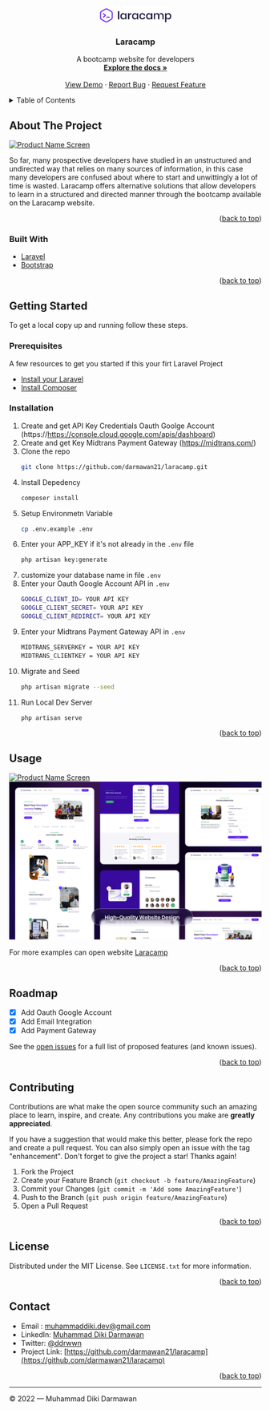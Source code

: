 <div id="top"></div>


<!-- PROJECT LOGO -->
<br />
<div align="center">
  <a href="https://github.com/darmawan21/laracamp">
    <img src="public/images/logo.png" alt="Logo" width="145" height="33">
  </a>

<h3 align="center">Laracamp</h3>

  <p align="center">
    A bootcamp website for developers
    <br />
    <a href="https://github.com/darmawan21/laracamp"><strong>Explore the docs »</strong></a>
    <br />
    <br />
    <a href="https://laracamp.id/">View Demo</a>
    ·
    <a href="https://github.com/darmawan21/laracamp/issues">Report Bug</a>
    ·
    <a href="https://github.com/darmawan21/laracamp/issues">Request Feature</a>
  </p>
</div>



<!-- TABLE OF CONTENTS -->
<details>
  <summary>Table of Contents</summary>
  <ol>
    <li>
      <a href="#about-the-project">About The Project</a>
      <ul>
        <li><a href="#built-with">Built With</a></li>
      </ul>
    </li>
    <li>
      <a href="#getting-started">Getting Started</a>
      <ul>
        <li><a href="#prerequisites">Prerequisites</a></li>
        <li><a href="#installation">Installation</a></li>
      </ul>
    </li>
    <li><a href="#usage">Usage</a></li>
    <li><a href="#roadmap">Roadmap</a></li>
    <li><a href="#contributing">Contributing</a></li>
    <li><a href="#license">License</a></li>
    <li><a href="#contact">Contact</a></li>
  </ol>
</details>



<!-- ABOUT THE PROJECT -->
## About The Project

<a href="https://github.com/darmawan21/laracamp">
    <img src="public/images/Cover.png" alt="Product Name Screen">
</a>

So far, many prospective developers have studied in an unstructured and undirected way that relies on many sources of information, in this case many developers are confused about where to start and unwittingly a lot of time is wasted. Laracamp offers alternative solutions that allow developers to learn in a structured and directed manner through the bootcamp available on the Laracamp website.

<p align="right">(<a href="#top">back to top</a>)</p>



### Built With

* [Laravel](https://laravel.com)
* [Bootstrap](https://getbootstrap.com)

<p align="right">(<a href="#top">back to top</a>)</p>



<!-- GETTING STARTED -->
## Getting Started

To get a local copy up and running follow these steps.

### Prerequisites

A few resources to get you started if this your firt Laravel Project

- [Install your Laravel](https://laravel.com/docs/8.x/installation)
- [Install Composer](https://getcomposer.org/download/) 

### Installation

1. Create and get API Key Credentials Oauth Goolge Account (https://https://console.cloud.google.com/apis/dashboard)
2. Create and get Key Midtrans Payment Gateway (https://midtrans.com/)
3. Clone the repo
   ```sh
   git clone https://github.com/darmawan21/laracamp.git
   ```
4. Install Depedency
   ```sh
   composer install
   ```
5. Setup Environmetn Variable
   ```sh
   cp .env.example .env
   ```
6. Enter your APP_KEY if it's not already in the `.env` file
   ```sh
   php artisan key:generate
   ```
7. customize your database name in file `.env`
8. Enter your Oauth Google Account API in `.env`
   ```sh
   GOOGLE_CLIENT_ID= YOUR API KEY 
   GOOGLE_CLIENT_SECRET= YOUR API KEY 
   GOOGLE_CLIENT_REDIRECT= YOUR API KEY 
   ```
9. Enter your Midtrans Payment Gateway API in `.env`
   ```sh
   MIDTRANS_SERVERKEY = YOUR API KEY
   MIDTRANS_CLIENTKEY = YOUR API KEY
   ```
10. Migrate and Seed
    ```sh
    php artisan migrate --seed
    ```
11. Run Local Dev Server
    ```sh
    php artisan serve
    ```


<p align="right">(<a href="#top">back to top</a>)</p>



<!-- USAGE EXAMPLES -->
## Usage

<a href="https://github.com/darmawan21/laracamp">
    <img src="public/images/Cover.png" alt="Product Name Screen">
</a>
<a href="https://github.com/darmawan21/laracamp">
    <img src="public/images/laracamp-page.png" alt="Product Name Screen">
</a>

For more examples can open website [Laracamp](https://laracamp.id/)

<p align="right">(<a href="#top">back to top</a>)</p>



<!-- ROADMAP -->
## Roadmap

- [X] Add Oauth Google Account
- [X] Add Email Integration
- [X] Add Payment Gateway

See the [open issues](https://github.com/darmawan21/laracamp/issues) for a full list of proposed features (and known issues).

<p align="right">(<a href="#top">back to top</a>)</p>



<!-- CONTRIBUTING -->
## Contributing

Contributions are what make the open source community such an amazing place to learn, inspire, and create. Any contributions you make are **greatly appreciated**.

If you have a suggestion that would make this better, please fork the repo and create a pull request. You can also simply open an issue with the tag "enhancement".
Don't forget to give the project a star! Thanks again!

1. Fork the Project
2. Create your Feature Branch (`git checkout -b feature/AmazingFeature`)
3. Commit your Changes (`git commit -m 'Add some AmazingFeature'`)
4. Push to the Branch (`git push origin feature/AmazingFeature`)
5. Open a Pull Request

<p align="right">(<a href="#top">back to top</a>)</p>



<!-- LICENSE -->
## License

Distributed under the MIT License. See `LICENSE.txt` for more information.

<p align="right">(<a href="#top">back to top</a>)</p>



<!-- CONTACT -->
## Contact

- Email : [muhammaddiki.dev@gmail.com](mailto:muhammaddiki.dev@gmail.com)
- LinkedIn: [Muhammad Diki Darmawan](https://www.linkedin.com/in/muhammad-diki-darmawan)
- Twitter: [@ddrwwn](https://twitter.com/ddrwwn)
- Project Link: [https://github.com/darmawan21/laracamp](https://github.com/darmawan21/laracamp)

<p align="right">(<a href="#top">back to top</a>)</p>

---

© 2022 — Muhammad Diki Darmawan






<!-- MARKDOWN LINKS & IMAGES -->
<!-- https://www.markdownguide.org/basic-syntax/#reference-style-links -->
[contributors-shield]: https://img.shields.io/github/contributors/github_username/repo_name.svg?style=for-the-badge
[contributors-url]: https://github.com/darmawan21/laracamp/graphs/contributors
[forks-shield]: https://img.shields.io/github/forks/github_username/repo_name.svg?style=for-the-badge
[forks-url]: https://github.com/darmawan21/laracamp/network/members
[stars-shield]: https://img.shields.io/github/stars/github_username/repo_name.svg?style=for-the-badge
[stars-url]: https://github.com/darmawan21/laracamp/stargazers
[issues-shield]: https://img.shields.io/github/issues/github_username/repo_name.svg?style=for-the-badge
[issues-url]: https://github.com/darmawan21/laracamp/issues
[license-shield]: https://img.shields.io/github/license/github_username/repo_name.svg?style=for-the-badge
[license-url]: https://github.com/darmawan21/laracamp/blob/master/LICENSE.txt
[linkedin-shield]: https://img.shields.io/badge/-LinkedIn-black.svg?style=for-the-badge&logo=linkedin&colorB=555
[linkedin-url]: https://linkedin.com/in/linkedin_username
[product-screenshot]: images/screenshot.png
